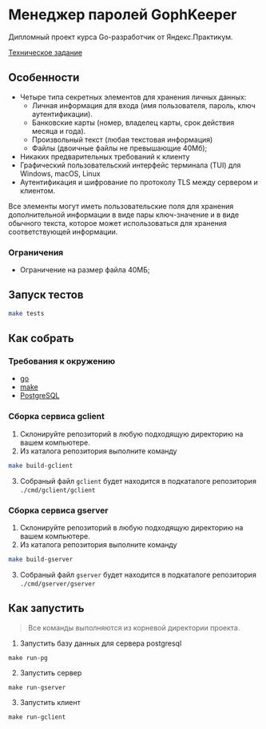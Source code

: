 # Менеджер паролей GophKeeper

Дипломный проект курса Go-разработчик от Яндекс.Практикум.

[Техническое задание](https://github.com/ArtemShalinFe/gophkeeper/blob/main/SPECIFICATION.md)

## Особенности

- Четыре типа секретных элементов для хранения личных данных:
  - Личная информация для входа (имя пользователя, пароль, ключ аутентификации).
  - Банковские карты (номер, владелец карты, срок действия месяца и года).
  - Произвольный текст (любая текстовая информация)
  - Файлы (двоичные файлы не превышающие 40Мб);
- Никаких предварительных требований к клиенту
- Графический пользовательский интерфейс терминала (TUI) для Windows, macOS, Linux
- Аутентификация и шифрование по протоколу TLS между сервером и клиентом.

Все элементы могут иметь пользовательские поля для хранения дополнительной информации в виде пары ключ-значение и в виде обычного текста, которое может использоваться для хранения соответствующей информации.

### Ограничения

- Ограничение на размер файла 40МБ;

## Запуск тестов

```sh
make tests
```

## Как собрать

### Требования к окружению

- [go](https://go.dev/doc/install)
- [make](https://www.gnu.org/software/make/manual/make.html)
- [PostgreSQL](https://www.postgresql.org)

### Сборка сервиса gclient

1. Склонируйте репозиторий в любую подходящую директорию на вашем компьютере.
2. Из каталога репозитория выполните команду

```sh
make build-gclient
```

3. Собраный файл `gclient` будет находится в подкаталоге репозитория `./cmd/gclient/gclient`

### Сборка сервиса gserver

1. Склонируйте репозиторий в любую подходящую директорию на вашем компьютере.
2. Из каталога репозитория выполните команду

```sh
make build-gserver
```

3. Собраный файл `gserver` будет находится в подкаталоге репозитория `./cmd/gserver/gserver`

## Как запустить

> Все команды выполняются из корневой директории проекта.

1. Запустить базу данных для сервера postgresql

```make
make run-pg
```

2. Запустить сервер

```make
make run-gserver
```

3. Запустить клиент

```make
make run-gclient
```
